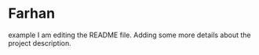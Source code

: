# Farhan
example
I am editing the README file. Adding some more details about the project description.
